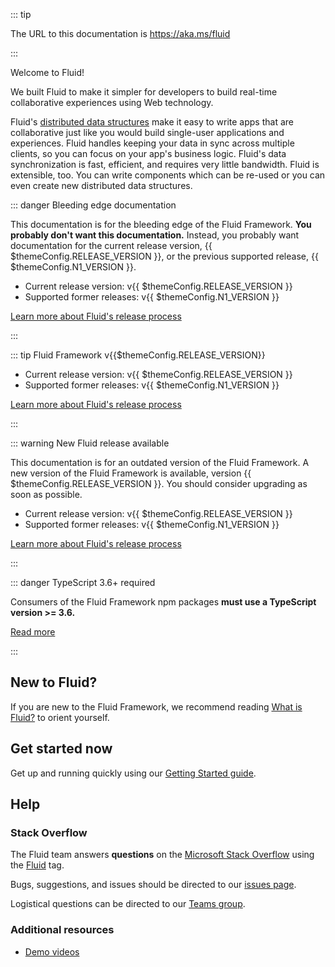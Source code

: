 <vue-markdown v-if="$themeConfig.DOCS_AUDIENCE === 'internal' && $themeConfig.THIS_VERSION === $themeConfig.RELEASE_VERSION">

::: tip

The URL to this documentation is <https://aka.ms/fluid>

:::

</vue-markdown>


Welcome to Fluid!

We built Fluid to make it simpler for developers to build real-time collaborative experiences using Web technology.

Fluid's [distributed data structures](./guide/dds.md) make it easy to write apps that are collaborative just like you
would build single-user applications and experiences. Fluid handles keeping your data in sync across multiple clients,
so you can focus on your app's business logic. Fluid's data synchronization is fast, efficient, and requires very little
bandwidth. Fluid is extensible, too. You can write components which can be re-used or you can even create new
distributed data structures.

<vue-markdown v-if="$themeConfig.THIS_VERSION === $themeConfig.MASTER_BRANCH_VERSION">

::: danger Bleeding edge documentation

This documentation is for the bleeding edge of the Fluid Framework. **You probably don't want this documentation.**
Instead, you probably want <a :href="$themeConfig.RELEASE_URL">documentation for the current release version</a>,
{{ $themeConfig.RELEASE_VERSION }}, or the <a :href="$themeConfig.N1_URL">previous supported release</a>,
{{ $themeConfig.N1_VERSION }}.

- Current release version: <a :href="$themeConfig.RELEASE_URL">v{{ $themeConfig.RELEASE_VERSION }}</a>
- Supported former releases: <a :href="$themeConfig.N1_URL">v{{ $themeConfig.N1_VERSION }}</a>

[Learn more about Fluid's release process](./contributing/release-process.md)

:::

</vue-markdown>
<vue-markdown v-else-if="$themeConfig.THIS_VERSION === $themeConfig.RELEASE_VERSION">

::: tip Fluid Framework v{{$themeConfig.RELEASE_VERSION}}

- Current release version: <a :href="$themeConfig.RELEASE_URL">v{{ $themeConfig.RELEASE_VERSION }}</a>
- Supported former releases: <a :href="$themeConfig.N1_URL">v{{ $themeConfig.N1_VERSION }}</a>

[Learn more about Fluid's release process](./contributing/release-process.md)

:::

</vue-markdown>
<vue-markdown v-else-if="$themeConfig.THIS_VERSION === $themeConfig.N1_VERSION">

::: warning New Fluid release available

This documentation is for an outdated version of the Fluid Framework. A new version of the Fluid Framework is available,
version {{ $themeConfig.RELEASE_VERSION }}. You should consider upgrading as soon as possible.

- Current release version: <a :href="$themeConfig.RELEASE_URL">v{{ $themeConfig.RELEASE_VERSION }}</a>
- Supported former releases: <a :href="$themeConfig.N1_URL">v{{ $themeConfig.N1_VERSION }}</a>

[Learn more about Fluid's release process](./contributing/release-process.md)

:::

</vue-markdown>

::: danger TypeScript 3.6+ required

Consumers of the Fluid Framework npm packages **must use a TypeScript version >= 3.6.**

[Read more](./contributing/breaking-changes.md#fluid-packages-require-consumers-on-typescript-3-6)

:::

## New to Fluid?

If you are new to the Fluid Framework, we recommend reading [What is Fluid?](./what-is-fluid.md) to orient yourself.

## Get started now

Get up and running quickly using our [Getting Started guide](./guide/README.md).

<vue-markdown v-if="$themeConfig.DOCS_AUDIENCE === 'internal'">

## Help

### Stack Overflow

The Fluid team answers **questions** on the [Microsoft Stack Overflow](https://stackoverflow.microsoft.com/) using
the [Fluid](https://stackoverflow.microsoft.com/questions/tagged/fluid) tag.

Bugs, suggestions, and issues should be directed to our [issues page](https://github.com/Microsoft/FluidFramework/issues).

Logistical questions can be directed to our [Teams group](https://teams.microsoft.com/l/team/19%3a10ccb94cae324ec2aabcd6b6322b1a25%40thread.skype/conversations?groupId=9ce27575-2f82-4689-abdb-bcff07e8063b&tenantId=72f988bf-86f1-41af-91ab-2d7cd011db47).

### Additional resources

- [Demo videos](./team/videos.md)

</vue-markdown>
